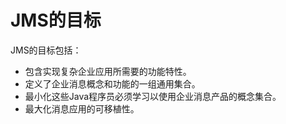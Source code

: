 # JMS的目标

JMS的目标包括：
* 包含实现复杂企业应用所需要的功能特性。
* 定义了企业消息概念和功能的一组通用集合。
* 最小化这些Java程序员必须学习以使用企业消息产品的概念集合。
* 最大化消息应用的可移植性。

